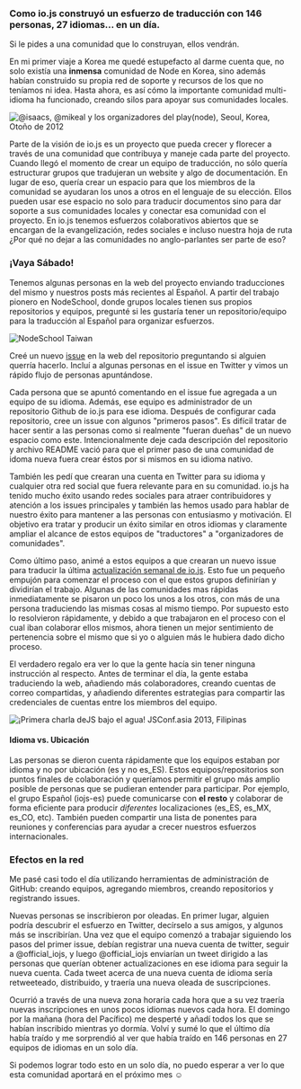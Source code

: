 ### Como io.js construyó un esfuerzo de traducción con 146 personas, 27 idiomas... en un día.

Si le pides a una comunidad que lo construyan, ellos vendrán.

En mi primer viaje a Korea me quedé estupefacto al darme cuenta que, no solo existía una **inmensa** comunidad de Node en Korea, sino además habían construido su propia red de soporte y recursos de los que no teníamos ni idea. Hasta ahora, es así cómo la importante comunidad multi-idioma ha funcionado, creando silos para apoyar sus comunidades locales.

![@isaacs, @mikeal y los organizadores del play(node), Seoul, Korea, Otoño de 2012](https://d262ilb51hltx0.cloudfront.net/max/1014/1*dgwsAsTXAJsvYBOdo1KZaw.png)

Parte de la visión de io.js es un proyecto que pueda crecer y florecer a través de una comunidad que contribuya y maneje cada parte del proyecto. Cuando llegó el momento de crear un equipo de traducción, no sólo quería estructurar grupos que tradujeran un website y algo de documentación. En lugar de eso, quería crear un espacio para que los miembros de la comunidad se ayudaran los unos a otros en el lenguaje de su elección. Ellos pueden usar ese espacio no solo para traducir documentos sino
para dar soporte a sus comunidades locales y conectar esa comunidad con el proyecto. En io.js tenemos esfuerzos colaborativos abiertos que se encargan de la evangelización, redes sociales e incluso nuestra hoja de ruta ¿Por qué no dejar a las comunidades no anglo-parlantes ser parte de eso?

### ¡Vaya Sábado!

Tenemos algunas personas en la web del proyecto enviando traducciones del mismo y nuestros posts más recientes al Español. A partir del trabajo pionero en NodeSchool, donde grupos locales tienen sus propios repositorios y equipos, pregunté si les gustaría tener un repositorio/equipo para la traducción al Español para organizar esfuerzos.

![NodeSchool Taiwan](https://d262ilb51hltx0.cloudfront.net/max/887/1*TBi0lYS4iYoGMQsXvRB4vw.png)

Creé un nuevo [issue](https://github.com/iojs/website/issues/125) en la web del repositorio preguntando si alguien querría hacerlo. Incluí a algunas personas en el issue en Twitter y vimos un rápido flujo de personas apuntándose.

Cada persona que se apuntó comentando en el issue fue agregada a un equipo de su idioma. Además, ese equipo es administrador de un repositorio Github de io.js para ese idioma. Después de configurar cada repositorio, cree un issue con algunos "primeros pasos". Es difícil tratar de hacer sentir a las personas como si realmente "fueran dueñas" de un nuevo espacio como este. Intencionalmente deje cada descripción del repositorio y archivo README vació para que el primer paso de una comunidad de idoma nueva fuera crear éstos por si mismos en su idioma nativo.

También les pedí que crearan una cuenta en Twitter para su idioma y cualquier otra red social que fuera relevante para en su comunidad. io.js ha tenido mucho éxito usando redes sociales para atraer contribuidores y atención a los issues principales y también las hemos usado para hablar de nuestro éxito para mantener a las personas con entusiasmo y motivación. El objetivo era tratar y producir un éxito similar en otros idiomas y claramente ampliar el alcance de estos equipos de "traductores" a "organizadores de comunidades".

Como último paso, animé a estos equipos a que crearan un nuevo issue para traducir la última [actualización semanal de io.js](https://medium.com/@iojs_es/io-js-semana-del-6-de-febrero-a4ee0fe487a3). Esto fue un pequeño empujón para comenzar el proceso con el que estos grupos definirían y dividirían el trabajo. Algunas de las comunidades mas rápidas inmediatamente se pisaron un poco los unos a los otros, con más de una persona traduciendo las mismas cosas al mismo tiempo. Por supuesto esto lo resolvieron rápidamente, y debido a que trabajaron en el proceso con el cual iban colaborar ellos mismos, ahora tienen un mejor sentimiento de pertenencia sobre el mismo que si yo o alguien más le hubiera dado dicho proceso.

El verdadero regalo era ver lo que la gente hacía sin tener ninguna instrucción al respecto. Antes de terminar el día, la gente estaba traduciendo la web, añadiendo más colaboradores, creando cuentas de correo compartidas, y añadiendo diferentes estrategias para compartir las credenciales de cuentas entre los miembros del equipo.

![¡Primera charla deJS bajo el agua! JSConf.asia 2013, Filipinas](https://d262ilb51hltx0.cloudfront.net/max/1737/1*sfXB3BWvgQEmzEEw8Y_sjg.png)

#### Idioma vs. Ubicación

Las personas se dieron cuenta rápidamente que los equipos estaban por idioma y no por ubicación (es y no es_ES). Estos equipos/repositorios son puntos finales de colaboración y queríamos permitir el grupo más amplio posible de personas que se pudieran entender para participar. Por ejemplo, el grupo Español (iojs-es) puede comunicarse con **el resto** y colaborar de forma eficiente para producir _diferentes_ localizaciones (es_ES, es_MX, es_CO, etc). También pueden compartir una lista de ponentes para reuniones y conferencias para ayudar a crecer nuestros esfuerzos internacionales.

### Efectos en la red

Me pasé casi todo el día utilizando herramientas de administración de GitHub: creando equipos, agregando miembros, creando repositorios y registrando issues.

Nuevas personas se inscribieron por oleadas. En primer lugar, alguien podría descubrir el esfuerzo en Twitter, decírselo a sus amigos, y algunos más se inscribirían. Una vez que el equipo comenzó a trabajar siguiendo los pasos del primer issue, debían registrar una nueva cuenta de twitter, seguir a @official_iojs, y luego @official_iojs enviarían un tweet dirigido a las personas que querían obtener actualizaciones en ese idioma para seguir la nueva cuenta. Cada tweet acerca de una nueva cuenta de idioma sería retweeteado, distribuido, y traería una nueva oleada de suscripciones.

Ocurrió a través de una nueva zona horaria cada hora que a su vez traería nuevas inscripciones en unos pocos idiomas nuevos cada hora. El domingo por la mañana (hora del Pacífico) me desperté y añadí todos los que se habían inscribido mientras yo dormía. Volví y sumé lo que el último día había traído y me sorprendió al ver que había traído en 146 personas en 27 equipos de idiomas en un solo día.

Si podemos lograr todo esto en un solo día, no puedo esperar a ver lo que esta comunidad aportará en el próximo mes ☺
